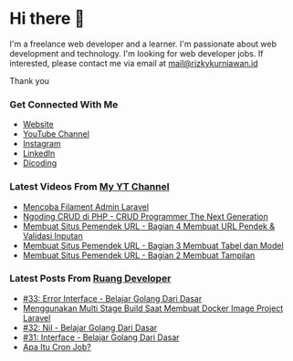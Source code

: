 # Hi there 👋

I'm a freelance web developer and a learner. I'm passionate about web development and technology. I'm looking for web developer jobs. If interested, please contact me via email at mail@rizkykurniawan.id

Thank you

### Get Connected With Me
- [Website](https://www.rizkykurniawan.id)
- [YouTube Channel](https://www.youtube.com/kykurniawan)
- [Instagram](https://instagram.com/qwertykurniawan)
- [LinkedIn](https://www.linkedin.com/in/kykurniawan/)
- [Dicoding](https://www.dicoding.com/users/rizkykurniawan)

### Latest Videos From [My YT Channel](https://www.youtube.com/kykurniawan)
<!-- YOUTUBE:START -->
- [Mencoba Filament Admin Laravel](https://www.youtube.com/watch?v=I2gtdn-S9h8)
- [Ngoding CRUD di PHP -  CRUD Programmer The Next Generation](https://www.youtube.com/watch?v=vr0OO-IQ4w4)
- [Membuat Situs Pemendek URL - Bagian 4 Membuat URL Pendek &amp; Validasi Inputan](https://www.youtube.com/watch?v=zmLwSpuMzKY)
- [Membuat Situs Pemendek URL - Bagian 3 Membuat Tabel dan Model](https://www.youtube.com/watch?v=YPmMm17XQDc)
- [Membuat Situs Pemendek URL - Bagian 2 Membuat Tampilan](https://www.youtube.com/watch?v=fW2CVksow9k)
<!-- YOUTUBE:END -->

### Latest Posts From [Ruang Developer](https://www.ruangdeveloper.com)
<!-- RUANGDEVELOPER:START -->
- [#33: Error Interface - Belajar Golang Dari Dasar](https://www.ruangdeveloper.com/blog/golang-error-interface/)
- [Menggunakan Multi Stage Build Saat Membuat Docker Image Project Laravel](https://www.ruangdeveloper.com/blog/menggunakan-multi-stage-build-saat-membuat-docker-image-project-laravel/)
- [#32: Nil - Belajar Golang Dari Dasar](https://www.ruangdeveloper.com/blog/golang-nil/)
- [#31: Interface - Belajar Golang Dari Dasar](https://www.ruangdeveloper.com/blog/golang-interface/)
- [Apa Itu Cron Job?](https://www.ruangdeveloper.com/blog/apa-itu-cron-job/)
<!-- RUANGDEVELOPER:END -->

